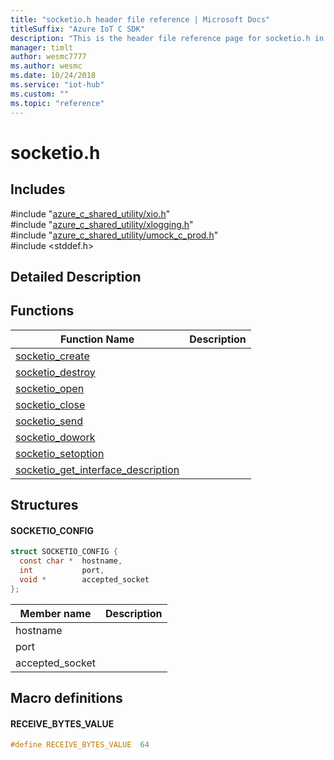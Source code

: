 ```yaml
---                             
title: "socketio.h header file reference | Microsoft Docs" 
titleSuffix: "Azure IoT C SDK"            
description: "This is the header file reference page for socketio.h in the Azure IoT C SDK. This SDK is used with Azure IoT Hub and Azure IoT Hub Device Provisioning Service"            
manager: timlt                 
author: wesmc7777              
ms.author: wesmc               
ms.date: 10/24/2018                    
ms.service: "iot-hub"             
ms.custom: ""                
ms.topic: "reference"        
---                            
```


# socketio.h 

## Includes

\#include "[azure_c_shared_utility/xio.h](xio-h.md)"  
\#include "[azure_c_shared_utility/xlogging.h](xlogging-h.md)"  
\#include "[azure_c_shared_utility/umock_c_prod.h](umock-c-prod-h.md)"  
\#include <stddef.h>  

## Detailed Description

## Functions

Function Name                  | Description                                
--------------------------------|---------------------------------------------
[socketio_create](./socketio-h/socketio-create.md)            | 
[socketio_destroy](./socketio-h/socketio-destroy.md)            | 
[socketio_open](./socketio-h/socketio-open.md)            | 
[socketio_close](./socketio-h/socketio-close.md)            | 
[socketio_send](./socketio-h/socketio-send.md)            | 
[socketio_dowork](./socketio-h/socketio-dowork.md)            | 
[socketio_setoption](./socketio-h/socketio-setoption.md)            | 
[socketio_get_interface_description](./socketio-h/socketio-get-interface-description.md)            | 

## Structures

#### SOCKETIO_CONFIG

```C
struct SOCKETIO_CONFIG {
  const char *  hostname,
  int           port,
  void *        accepted_socket
};
```
Member name                 | Description                                
----------------------------|----------------
 hostname            | 
 port            | 
 accepted_socket            | 

## Macro definitions

#### RECEIVE_BYTES_VALUE

```C
#define RECEIVE_BYTES_VALUE  64 
```

